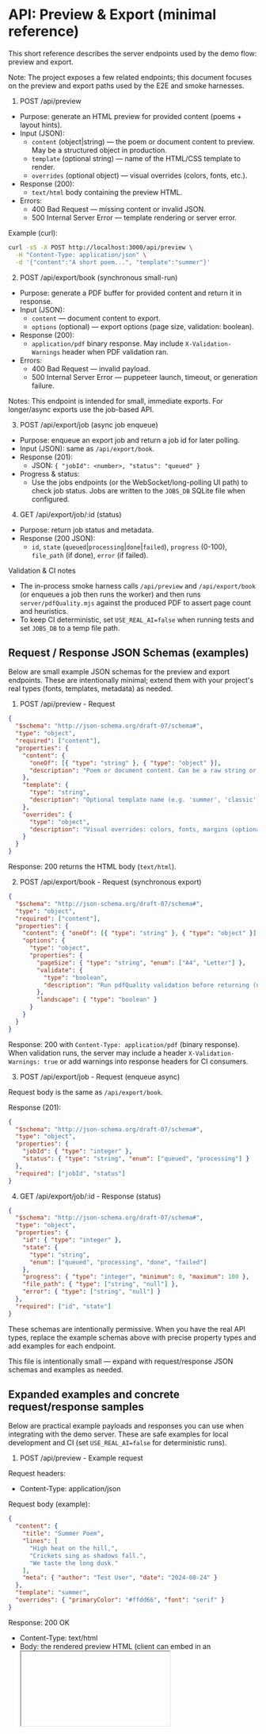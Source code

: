 # API: Preview & Export (minimal reference)

This short reference describes the server endpoints used by the demo flow: preview and export.

Note: The project exposes a few related endpoints; this document focuses on the preview and export paths used by the E2E and smoke harnesses.

1. POST /api/preview

- Purpose: generate an HTML preview for provided content (poems + layout hints).
- Input (JSON):
  - `content` (object|string) — the poem or document content to preview. May be a structured object in production.
  - `template` (optional string) — name of the HTML/CSS template to render.
  - `overrides` (optional object) — visual overrides (colors, fonts, etc.).
- Response (200):
  - `text/html` body containing the preview HTML.
- Errors:
  - 400 Bad Request — missing content or invalid JSON.
  - 500 Internal Server Error — template rendering or server error.

Example (curl):

```bash
curl -sS -X POST http://localhost:3000/api/preview \
  -H "Content-Type: application/json" \
  -d '{"content":"A short poem...", "template":"summer"}'
```

2. POST /api/export/book (synchronous small-run)

- Purpose: generate a PDF buffer for provided content and return it in response.
- Input (JSON):
  - `content` — document content to export.
  - `options` (optional) — export options (page size, validation: boolean).
- Response (200):
  - `application/pdf` binary response. May include `X-Validation-Warnings` header when PDF validation ran.
- Errors:
  - 400 Bad Request — invalid payload.
  - 500 Internal Server Error — puppeteer launch, timeout, or generation failure.

Notes: This endpoint is intended for small, immediate exports. For longer/async exports use the job-based API.

3. POST /api/export/job (async job enqueue)

- Purpose: enqueue an export job and return a job id for later polling.
- Input (JSON): same as `/api/export/book`.
- Response (201):
  - JSON: `{ "jobId": <number>, "status": "queued" }`
- Progress & status:
  - Use the jobs endpoints (or the WebSocket/long-polling UI path) to check job status. Jobs are written to the `JOBS_DB` SQLite file when configured.

4. GET /api/export/job/:id (status)

- Purpose: return job status and metadata.
- Response (200 JSON):
  - `id`, `state` (`queued`|`processing`|`done`|`failed`), `progress` (0-100), `file_path` (if done), `error` (if failed).

Validation & CI notes

- The in-process smoke harness calls `/api/preview` and `/api/export/book` (or enqueues a job then runs the worker) and then runs `server/pdfQuality.mjs` against the produced PDF to assert page count and heuristics.
- To keep CI deterministic, set `USE_REAL_AI=false` when running tests and set `JOBS_DB` to a temp file path.

## Request / Response JSON Schemas (examples)

Below are small example JSON schemas for the preview and export endpoints. These are intentionally minimal; extend them with your project's real types (fonts, templates, metadata) as needed.

1. POST /api/preview - Request

```json
{
  "$schema": "http://json-schema.org/draft-07/schema#",
  "type": "object",
  "required": ["content"],
  "properties": {
    "content": {
      "oneOf": [{ "type": "string" }, { "type": "object" }],
      "description": "Poem or document content. Can be a raw string or a structured object used by the templates."
    },
    "template": {
      "type": "string",
      "description": "Optional template name (e.g. 'summer', 'classic')"
    },
    "overrides": {
      "type": "object",
      "description": "Visual overrides: colors, fonts, margins (optional)"
    }
  }
}
```

Response: 200 returns the HTML body (`text/html`).

2. POST /api/export/book - Request (synchronous export)

```json
{
  "$schema": "http://json-schema.org/draft-07/schema#",
  "type": "object",
  "required": ["content"],
  "properties": {
    "content": { "oneOf": [{ "type": "string" }, { "type": "object" }] },
    "options": {
      "type": "object",
      "properties": {
        "pageSize": { "type": "string", "enum": ["A4", "Letter"] },
        "validate": {
          "type": "boolean",
          "description": "Run pdfQuality validation before returning (non-fatal by default)."
        },
        "landscape": { "type": "boolean" }
      }
    }
  }
}
```

Response: 200 with `Content-Type: application/pdf` (binary response). When validation runs, the server may include a header `X-Validation-Warnings: true` or add warnings into response headers for CI consumers.

3. POST /api/export/job - Request (enqueue async)

Request body is the same as `/api/export/book`.

Response (201):

```json
{
  "$schema": "http://json-schema.org/draft-07/schema#",
  "type": "object",
  "properties": {
    "jobId": { "type": "integer" },
    "status": { "type": "string", "enum": ["queued", "processing"] }
  },
  "required": ["jobId", "status"]
}
```

4. GET /api/export/job/:id - Response (status)

```json
{
  "$schema": "http://json-schema.org/draft-07/schema#",
  "type": "object",
  "properties": {
    "id": { "type": "integer" },
    "state": {
      "type": "string",
      "enum": ["queued", "processing", "done", "failed"]
    },
    "progress": { "type": "integer", "minimum": 0, "maximum": 100 },
    "file_path": { "type": ["string", "null"] },
    "error": { "type": ["string", "null"] }
  },
  "required": ["id", "state"]
}
```

These schemas are intentionally permissive. When you have the real API types, replace the example schemas above with precise property types and add examples for each endpoint.

This file is intentionally small — expand with request/response JSON schemas and examples as needed.

## Expanded examples and concrete request/response samples

Below are practical example payloads and responses you can use when integrating with the demo server. These are safe examples for local development and CI (set `USE_REAL_AI=false` for deterministic runs).

1. POST /api/preview - Example request

Request headers:

- Content-Type: application/json

Request body (example):

```json
{
  "content": {
    "title": "Summer Poem",
    "lines": [
      "High heat on the hill,",
      "Crickets sing as shadows fall.",
      "We taste the long dusk."
    ],
    "meta": { "author": "Test User", "date": "2024-08-24" }
  },
  "template": "summer",
  "overrides": { "primaryColor": "#ffdd66", "font": "serif" }
}
```

Response: 200 OK

- Content-Type: text/html
- Body: the rendered preview HTML (client can embed in an <iframe> or open in a new window).

2. POST /api/export/book - Example request & response (synchronous export)

Request headers:

- Content-Type: application/json

Request body (example):

```json
{
  "content": {
    "title": "Summer Poem",
    "pages": [
      { "lines": ["High heat on the hill", "Crickets sing as shadows fall."] },
      { "lines": ["We taste the long dusk."] }
    ]
  },
  "options": {
    "pageSize": "A4",
    "landscape": false,
    "validate": true
  }
}
```

Response: 200 OK

- Content-Type: application/pdf
- Binary PDF body (the response is the PDF file). When `validate=true` the server may include diagnostics via headers:
  - `X-Validation-Warnings: true` (exists when pdfQuality found non-fatal warnings)
  - `X-Validation-Warnings-Count: <n>`

Example curl (save PDF to file):

```bash
curl -sS -X POST http://localhost:3000/api/export/book \
  -H "Content-Type: application/json" \
  -d '@export-request.json' --output out.pdf
```

3. POST /api/export/job - Enqueue async job (example)

Request body: same JSON as `/api/export/book`.

Response: 201 Created

```json
{
  "jobId": 42,
  "status": "queued"
}
```

4. GET /api/export/job/:id - Example response (job status)

Response: 200 OK

```json
{
  "id": 42,
  "state": "done",
  "progress": 100,
  "file_path": "/tmp/exports/42.pdf",
  "error": null
}
```

Notes on integration and CI

- For CI runs use a temporary `JOBS_DB` file and set `USE_REAL_AI=false` to avoid external network calls. Example:

  PUPPETEER_SKIP_CHROMIUM_DOWNLOAD=1 CHROME_PATH=/usr/bin/google-chrome-stable JOBS_DB=/tmp/tmp-jobs.db USE_REAL_AI=false npm --prefix server test

- When writing clients that call `/api/export/book` expect a binary PDF body. Use streaming clients or save-to-file semantics rather than assuming a JSON response.

- The job API is intentionally simple; clients should poll `/api/export/job/:id` or use the UI's WebSocket/long-polling endpoints for push updates.

If you want, I can also extract these schemas into standalone JSON Schema files under `docs/schemas/` and add a small TypeScript validator used by the server for stricter request validation.
